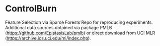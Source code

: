 # ControlBurn
Feature Selection via Sparse Forests
Repo for reproducing experiments. Additional data sources obtained via package PMLB (https://github.com/EpistasisLab/pmlb) or direct download from UCI MLR (https://archive.ics.uci.edu/ml/index.php).
